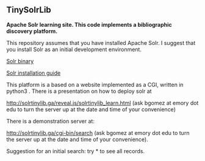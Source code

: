 ## TinySolrLib
**Apache Solr learning site.
This code implements a bibliographic discovery platform.**

This repository assumes that you have installed Apache Solr. 
I suggest that you install Solr as an initial development environment.

[Solr binary](https://www.apache.org/dyn/closer.lua/lucene/solr/8.7.0/solr-8.7.0.tgz "Solr binary")

[Solr installation guide](https://lucene.apache.org/solr/guide/8_7/installing-solr.html "Solr installation guide")

This platform is a based on a website implemented as a CGI, written in python3 .
There is a presentation on how to deploy solr at 

http://solrtinylib.ga/reveal.js/solrtinylib_learn.html (ask bgomez at emory dot edu to turn the server up at the date and time of your convenience)

There is a demonstration server at:

http://solrtinylib.ga/cgi-bin/search  (ask bgomez at emory dot edu to turn the server up at the date and time of your convenience).

Suggestion for an initial search: try * to see all records.


